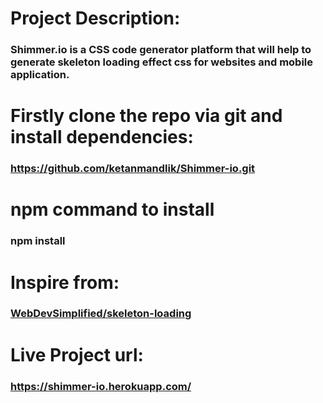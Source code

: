 # Project Description: 
### Shimmer.io is a CSS code generator platform that will help to generate skeleton loading effect css for websites and mobile application.

# Firstly clone the repo via git and install dependencies:
### https://github.com/ketanmandlik/Shimmer-io.git

# npm command to install
### npm install

# Inspire from: 
### [WebDevSimplified/skeleton-loading](https://github.com/WebDevSimplified/skeleton-loading)

# Live Project url:
### https://shimmer-io.herokuapp.com/
